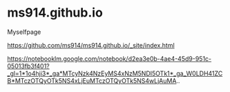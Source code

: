 # ms914.github.io
Myselfpage

https://github.com/ms914/ms914.github.io/_site/index.html

https://notebooklm.google.com/notebook/d2ea3e0b-4ae4-45d9-951c-05013fb3f401?_gl=1*1o4hji3*_ga*MTcyNzk4NzEyMS4xNzM5NDI5OTk1*_ga_W0LDH41ZCB*MTczOTQyOTk5NS4xLjEuMTczOTQyOTk5NS4wLjAuMA..

